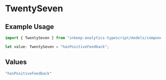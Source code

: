 # TwentySeven

## Example Usage

```typescript
import { TwentySeven } from "inkeep-analytics-typescript/models/components";

let value: TwentySeven = "hasPositiveFeedback";
```

## Values

```typescript
"hasPositiveFeedback"
```